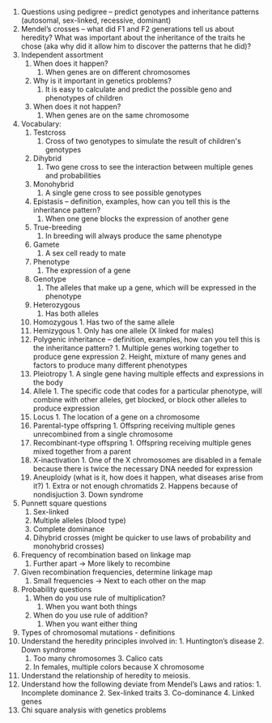 1.  Questions using pedigree – predict genotypes and inheritance patterns (autosomal, sex-linked, recessive, dominant)
2.  Mendel’s crosses – what did F1 and F2 generations tell us about heredity? What was important about the inheritance of the traits he chose (aka why did it allow him to discover the patterns that he did)?
3.  Independent assortment
    1.  When does it happen?
        1. When genes are on different chromosomes
    2.  Why is it important in genetics problems?
        1. It is easy to calculate and predict the possible geno and phenotypes of children
    3.  When does it not happen?
        1. When genes are on the same chromosome
4.  Vocabulary:
    1.  Testcross
        1. Cross of two genotypes to simulate the result of children's genotypes
    2.  Dihybrid
        1. Two gene cross to see the interaction between multiple genes and probabilities
    3.  Monohybrid
        1. A single gene cross to see possible genotypes
    4.  Epistasis – definition, examples, how can you tell this is the inheritance pattern?
        1. When one gene blocks the expression of another gene
    5.  True-breeding
        1. In breeding will always produce the same phenotype
    6.  Gamete
        1. A sex cell ready to mate
    7.  Phenotype
        1. The expression of a gene
    8.  Genotype
        1. The alleles that make up a gene, which will be expressed in the phenotype
    9.  Heterozygous
        1. Has both alleles
    10.  Homozygous
        1. Has two of the same allele
    11.  Hemizygous
        1. Only has one allele (X linked for males)
    12.  Polygenic inheritance – definition, examples, how can you tell this is the inheritance pattern?
        1. Multiple genes working together to produce gene expression
        2. Height, mixture of many genes and factors to produce many different phenotypes
    13.  Pleiotropy
        1. A single gene having multiple effects and expressions in the body
    14.  Allele
        1. The specific code that codes for a particular phenotype, will combine with other alleles, get blocked, or block other alleles to produce expression
    15.  Locus
        1. The location of a gene on a chromosome
    16.  Parental-type offspring
        1. Offspring receiving multiple genes unrecombined from a single chromosome
    17.  Recombinant-type offspring
        1. Offspring receiving multiple genes mixed together from a parent
    18.  X-inactivation
        1. One of the X chromosomes are disabled in a female because there is twice the necessary DNA needed for expression
    19.  Aneuploidy (what is it, how does it happen, what diseases arise from it?)
        1. Extra or not enough chromatids
        2. Happens because of nondisjuction
        3. Down syndrome
5.  Punnett square questions
    1.  Sex-linked
    2.  Multiple alleles (blood type)
    3.  Complete dominance
    4.  Dihybrid crosses (might be quicker to use laws of probability and monohybrid crosses)
6.  Frequency of recombination based on linkage map
	1. Further apart -> More likely to recombine
7.  Given recombination frequencies, determine linkage map
	1. Small frequencies -> Next to each other on the map
8.  Probability questions
    1.  When do you use rule of multiplication?
        1. When you want both things
    2.  When do you use rule of addition?
        1. When you want either thing
9.  Types of chromosomal mutations - definitions
10.  Understand the heredity principles involved in:
    1.  Huntington’s disease
    2.  Down syndrome
        1. Too many chromosomes
    3.  Calico cats
        1. In females, multiple colors because X chromosome
11.  Understand the relationship of heredity to meiosis.
12.  Understand how the following deviate from Mendel’s Laws and ratios:
    1.  Incomplete dominance
    2.  Sex-linked traits
    3.  Co-dominance
    4.  Linked genes
13.  Chi square analysis with genetics problems